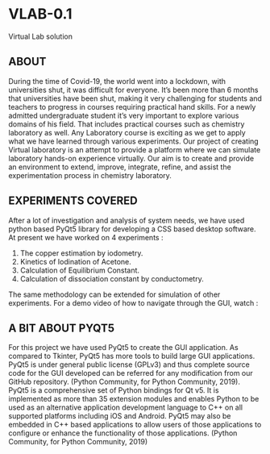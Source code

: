 # VLAB-0.1

Virtual Lab solution

## ABOUT
During the time of Covid-19, the world went into a lockdown, with universities shut, it was difficult for everyone. It’s been more than 6 months that universities have been shut, making it very challenging for students and teachers to progress in courses requiring practical hand skills. For a newly admitted undergraduate student it’s very important to explore various domains of his field. That includes practical courses such as chemistry laboratory as well. Any Laboratory course is exciting as we get to apply what we have learned through various experiments. Our project of creating Virtual laboratory is an attempt to provide a platform where we can simulate laboratory hands-on experience virtually. Our aim is to create and provide an environment to extend, improve, integrate, refine, and assist the experimentation process in chemistry laboratory.

## EXPERIMENTS COVERED
After  a lot of investigation and analysis of system needs, we have used python based PyQt5 library for developing a CSS based desktop software. At present we have worked on 4 experiments :
1. The copper estimation by iodometry.
2. Kinetics of Iodination of Acetone.
3. Calculation of Equilibrium Constant.
4. Calculation of dissociation constant by conductometry.

The same methodology can be extended for simulation of other experiments. For a demo video of how to navigate through the GUI, watch : 

## A BIT ABOUT PYQT5
For this project we have used PyQt5 to create the GUI application. As compared to Tkinter, PyQt5 has more tools to build large GUI applications. PyQt5 is under general public license (GPLv3) and thus complete source code for the GUI developed can be referred for any modification from our GitHub repository. (Python Community, for Python Community, 2019).
PyQt5 is a comprehensive set of Python bindings for Qt v5. It is implemented as more than 35 extension modules and enables Python to be used as an alternative application development language to C++ on all supported platforms including iOS and Android. PyQt5 may also be embedded in C++ based applications to allow users of those applications to configure or enhance the functionality of those applications. (Python Community, for Python Community, 2019)
